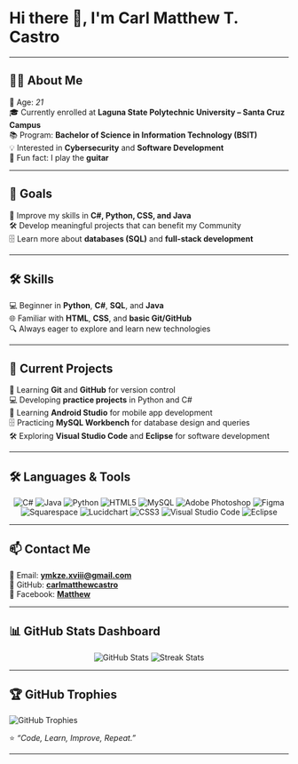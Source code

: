 # Hi there 👋, I'm Carl Matthew T. Castro  

---

## 👨‍💻 About Me  
🎂 Age: *21*  
🎓 Currently enrolled at **Laguna State Polytechnic University – Santa Cruz Campus**  
📚 Program: **Bachelor of Science in Information Technology (BSIT)**  
💡 Interested in **Cybersecurity** and **Software Development**  
🎸 Fun fact: I play the **guitar**  

---

## 🎯 Goals  
🚀 Improve my skills in **C#, Python, CSS, and Java**  
🛠 Develop meaningful projects that can benefit my Community  
🗄 Learn more about **databases (SQL)** and **full-stack development**  

---

## 🛠 Skills  
💻 Beginner in **Python**, **C#**, **SQL**, and **Java**  
🌐 Familiar with **HTML**, **CSS**, and **basic Git/GitHub**  
🔍 Always eager to explore and learn new technologies  

---

## 📌 Current Projects  

📖 Learning **Git** and **GitHub** for version control  
💻 Developing **practice projects** in Python and C#  
📲 Learning **Android Studio** for mobile app development  
🗄  Practicing **MySQL Workbench** for database design and queries  
🛠 Exploring **Visual Studio Code** and **Eclipse** for software development  

---

## 🛠 Languages & Tools  

<div align="center">

![C#](https://img.shields.io/badge/c%23-%23239120.svg?style=for-the-badge&logo=csharp&logoColor=white) 
![Java](https://img.shields.io/badge/java-%23ED8B00.svg?style=for-the-badge&logo=openjdk&logoColor=white) 
![Python](https://img.shields.io/badge/python-3670A0?style=for-the-badge&logo=python&logoColor=ffdd54) 
![HTML5](https://img.shields.io/badge/html-%23E34F26.svg?style=for-the-badge&logo=html5&logoColor=white) 
![MySQL](https://img.shields.io/badge/mysql-4479A1.svg?style=for-the-badge&logo=mysql&logoColor=white) 
![Adobe Photoshop](https://img.shields.io/badge/adobe%20photoshop-%2331A8FF.svg?style=for-the-badge&logo=adobe%20photoshop&logoColor=white) 
![Figma](https://img.shields.io/badge/figma-%23F24E1E.svg?style=for-the-badge&logo=figma&logoColor=white) 
![Squarespace](https://img.shields.io/badge/Squarespace-000000.svg?style=for-the-badge&logo=squarespace&logoColor=white)
![Lucidchart](https://img.shields.io/badge/Lucidchart-F06529.svg?style=for-the-badge&logo=lucidchart&logoColor=white)
![CSS3](https://img.shields.io/badge/css3-%231572B6.svg?style=for-the-badge&logo=css3&logoColor=white)
![Visual Studio Code](https://img.shields.io/badge/VSCode-0078d7.svg?style=for-the-badge&logo=visual-studio-code&logoColor=white) 
![Eclipse](https://img.shields.io/badge/Eclipse-2C2255.svg?style=for-the-badge&logo=eclipse&logoColor=white)  

</div>

---


## 📫 Contact Me  
📧 Email: **ymkze.xviii@gmail.com**  
🐙 GitHub: [**carlmatthewcastro**](https://github.com/carlmatthewcastro)  
📘 Facebook: [**Matthew**](https://facebook.com/ymkze.xviii)

---
## 📊 GitHub Stats Dashboard

<div align="center">

  <img src="https://github-readme-stats.vercel.app/api?username=carlmatthewcastro&show_icons=true&theme=radical&hide_border=false" alt="GitHub Stats" />

  <img src="https://nirzak-streak-stats.vercel.app/?user=carlmatthewcastro&theme=radical&hide_border=false" alt="Streak Stats" />
  
</div>

---

## **🏆 GitHub Trophies**
<img src="https://github-profile-trophy.vercel.app/?username=carlmatthewcastro&theme=radical&no-frame=false&no-bg=true&margin-w=4" alt="GitHub Trophies" />

⭐ *“Code, Learn, Improve, Repeat.”*


---
